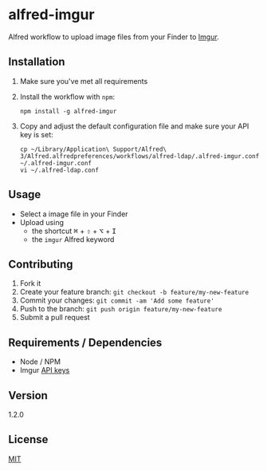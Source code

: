 # alfred-imgur

Alfred workflow to upload image files from your Finder to [Imgur](https://imgur.com).

## Installation

1. Make sure you've met all requirements
2. Install the workflow with `npm`:

    ```shell
    npm install -g alfred-imgur
    ```

3. Copy and adjust the default configuration file and make sure your API key is set:

    ```shell
    cp ~/Library/Application\ Support/Alfred\ 3/Alfred.alfredpreferences/workflows/alfred-ldap/.alfred-imgur.conf ~/.alfred-imgur.conf
    vi ~/.alfred-ldap.conf
    ```

## Usage

* Select a image file in your Finder
* Upload using
    * the shortcut <kbd>⌘</kbd> + <kbd>⇧</kbd> + <kbd>⌥</kbd> + <kbd>I</kbd>
    * the `imgur` Alfred keyword

## Contributing

1. Fork it
2. Create your feature branch: `git checkout -b feature/my-new-feature`
3. Commit your changes: `git commit -am 'Add some feature'`
4. Push to the branch: `git push origin feature/my-new-feature`
5. Submit a pull request

## Requirements / Dependencies

* Node / NPM
* Imgur [API keys](http://api.imgur.com/oauth2/addclient)

## Version

1.2.0

## License

[MIT](LICENSE)
